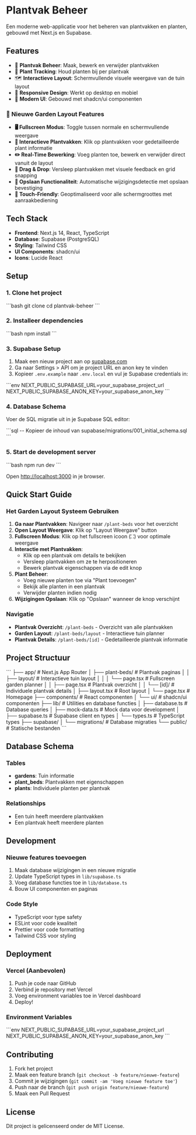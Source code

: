 # Plantvak Beheer

Een moderne web-applicatie voor het beheren van plantvakken en planten, gebouwd met Next.js en Supabase. 

## Features

- 🌱 **Plantvak Beheer**: Maak, bewerk en verwijder plantvakken
- 🌿 **Plant Tracking**: Houd planten bij per plantvak
- 🗺️ **Interactieve Layout**: Schermvullende visuele weergave van de tuin layout
- 📱 **Responsive Design**: Werkt op desktop en mobiel
- 🎨 **Modern UI**: Gebouwd met shadcn/ui componenten

### 🌱 Nieuwe Garden Layout Features

- **🖥️ Fullscreen Modus**: Toggle tussen normale en schermvullende weergave
- **🎯 Interactieve Plantvakken**: Klik op plantvakken voor gedetailleerde plant informatie
- **✏️ Real-Time Bewerking**: Voeg planten toe, bewerk en verwijder direct vanuit de layout
- **🔄 Drag & Drop**: Versleep plantvakken met visuele feedback en grid snapping
- **💾 Opslaan Functionaliteit**: Automatische wijzigingsdetectie met opslaan bevestiging
- **📲 Touch-Friendly**: Geoptimaliseerd voor alle schermgroottes met aanraakbediening

## Tech Stack

- **Frontend**: Next.js 14, React, TypeScript
- **Database**: Supabase (PostgreSQL)
- **Styling**: Tailwind CSS
- **UI Components**: shadcn/ui
- **Icons**: Lucide React

## Setup

### 1. Clone het project

\`\`\`bash
git clone <repository-url>
cd plantvak-beheer
\`\`\`

### 2. Installeer dependencies

\`\`\`bash
npm install
\`\`\`

### 3. Supabase Setup

1. Maak een nieuw project aan op [supabase.com](https://supabase.com)
2. Ga naar Settings > API om je project URL en anon key te vinden
3. Kopieer `.env.example` naar `.env.local` en vul je Supabase credentials in:

\`\`\`env
NEXT_PUBLIC_SUPABASE_URL=your_supabase_project_url
NEXT_PUBLIC_SUPABASE_ANON_KEY=your_supabase_anon_key
\`\`\`

### 4. Database Schema

Voer de SQL migratie uit in je Supabase SQL editor:

\`\`\`sql
-- Kopieer de inhoud van supabase/migrations/001_initial_schema.sql
\`\`\`

### 5. Start de development server

\`\`\`bash
npm run dev
\`\`\`

Open [http://localhost:3000](http://localhost:3000) in je browser.

## Quick Start Guide

### Het Garden Layout Systeem Gebruiken

1. **Ga naar Plantvakken**: Navigeer naar `/plant-beds` voor het overzicht
2. **Open Layout Weergave**: Klik op "Layout Weergave" button
3. **Fullscreen Modus**: Klik op het fullscreen icoon (⛶) voor optimale weergave
4. **Interactie met Plantvakken**: 
   - Klik op een plantvak om details te bekijken
   - Versleep plantvakken om ze te herpositioneren
   - Bewerk plantvak eigenschappen via de edit knop
5. **Plant Beheer**:
   - Voeg nieuwe planten toe via "Plant toevoegen"
   - Bekijk alle planten in een plantvak
   - Verwijder planten indien nodig
6. **Wijzigingen Opslaan**: Klik op "Opslaan" wanneer de knop verschijnt

### Navigatie

- **Plantvak Overzicht**: `/plant-beds` - Overzicht van alle plantvakken
- **Garden Layout**: `/plant-beds/layout` - Interactieve tuin planner
- **Plantvak Details**: `/plant-beds/[id]` - Gedetailleerde plantvak informatie

## Project Structuur

\`\`\`
├── app/                    # Next.js App Router
│   ├── plant-beds/        # Plantvak paginas
│   │   ├── layout/        # Interactieve tuin layout
│   │   │   └── page.tsx   # Fullscreen garden planner
│   │   ├── page.tsx       # Plantvak overzicht
│   │   └── [id]/         # Individuele plantvak details
│   ├── layout.tsx         # Root layout
│   └── page.tsx           # Homepage
├── components/            # React componenten
│   └── ui/               # shadcn/ui componenten
├── lib/                  # Utilities en database functies
│   ├── database.ts       # Database queries
│   ├── mock-data.ts      # Mock data voor development
│   ├── supabase.ts       # Supabase client en types
│   └── types.ts          # TypeScript types
├── supabase/
│   └── migrations/       # Database migraties
└── public/              # Statische bestanden
\`\`\`

## Database Schema

### Tables

- **gardens**: Tuin informatie
- **plant_beds**: Plantvakken met eigenschappen
- **plants**: Individuele planten per plantvak

### Relationships

- Een tuin heeft meerdere plantvakken
- Een plantvak heeft meerdere planten

## Development

### Nieuwe features toevoegen

1. Maak database wijzigingen in een nieuwe migratie
2. Update TypeScript types in `lib/supabase.ts`
3. Voeg database functies toe in `lib/database.ts`
4. Bouw UI componenten en paginas

### Code Style

- TypeScript voor type safety
- ESLint voor code kwaliteit
- Prettier voor code formatting
- Tailwind CSS voor styling

## Deployment

### Vercel (Aanbevolen)

1. Push je code naar GitHub
2. Verbind je repository met Vercel
3. Voeg environment variables toe in Vercel dashboard
4. Deploy!

### Environment Variables

\`\`\`env
NEXT_PUBLIC_SUPABASE_URL=your_supabase_project_url
NEXT_PUBLIC_SUPABASE_ANON_KEY=your_supabase_anon_key
\`\`\`

## Contributing

1. Fork het project
2. Maak een feature branch (`git checkout -b feature/nieuwe-feature`)
3. Commit je wijzigingen (`git commit -am 'Voeg nieuwe feature toe'`)
4. Push naar de branch (`git push origin feature/nieuwe-feature`)
5. Maak een Pull Request

## License

Dit project is gelicenseerd onder de MIT License.
